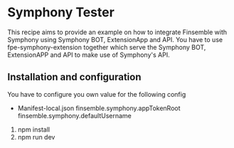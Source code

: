 # Symphony Tester
This recipe aims to provide an example on how to integrate Finsemble with Symphony using Symphony BOT, ExtensionApp and API.
You have to use fpe-symphony-extension together which serve the Symphony BOT, ExtensionAPP and API to make use of Symphony's API.

## Installation and configuration
You have to configure you own value for the following config
- Manifest-local.json
finsemble.symphony.appTokenRoot
finsemble.symphony.defaultUsername

1. npm install
2. npm run dev
